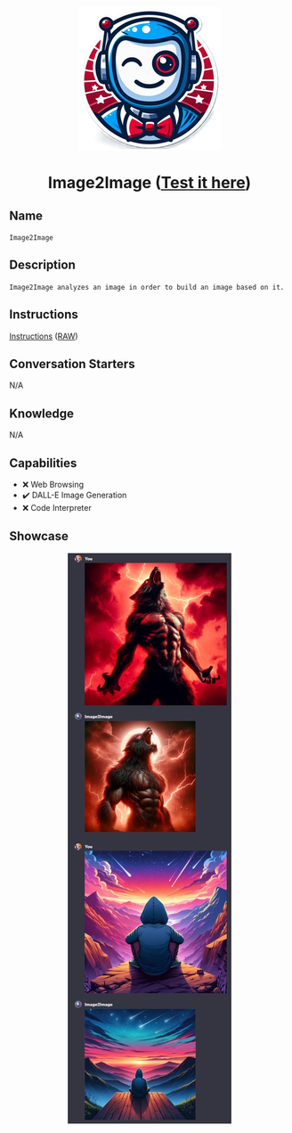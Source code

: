 <div align="center">

![Logo](../../../media/mygpts_logo256.png)

# Image2Image ([Test it here](https://chat.openai.com/g/g-88sXA0VZ0-image2image))

</div>

## Name

`Image2Image`

## Description

`Image2Image analyzes an image in order to build an image based on it.`

## Instructions

[Instructions](https://github.com/innovatodev/MyGPTs/blob/main/GPTs/Image/Image2Image/Image2Image.md)
([RAW](https://github.com/innovatodev/MyGPTs/raw/main/GPTs/Image/Image2Image/Image2Image.md))

## Conversation Starters

N/A

## Knowledge

N/A

## Capabilities

- ❌ Web Browsing
- ✔️ DALL-E Image Generation
- ❌ Code Interpreter

## Showcase

<div align="center">

![Logo](./media/Image2Image_Showcase1.jpg)

</div>
